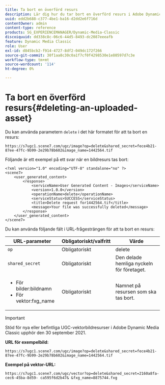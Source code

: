 ```yaml
---
title: Ta bort en överförd resurs
description: Lär dig hur du tar bort en överförd resurs i Adobe Dynamic Media Classic.
uuid: edd2b688-c377-4be1-ba16-d2dd2e6f716d
contentOwner: admin
content-type: reference
products: SG_EXPERIENCEMANAGER/Dynamic-Media-Classic
discoiquuid: dd338c8c-06c6-44d5-8493-dc2087eeeafb
feature: Dynamic Media Classic
role: User
exl-id: d845bcb2-f914-4727-8df2-049dc172f266
source-git-commit: 30f1aa8c30c0a1f7cf0f4298530e1e80597d7c3e
workflow-type: tm+mt
source-wordcount: '114'
ht-degree: 0%

---
```


# Ta bort en överförd resurs{#deleting-an-uploaded-asset}

Du kan använda parametern `delete` i det här formatet för att ta bort en resurs:

```as3
https://s7ugc1.scene7.com/ugc/image?op=delete&shared_secret=fece4b21-87ee-47fc-9b99-2e29b78b602&image_name=1442564.tif
```

Följande är ett exempel på ett svar när en bildresurs tas bort:

```as3
<?xml version="1.0" encoding="UTF-8" standalone="no" ?> 
<scene7> 
    <user_generated_content> 
        <response> 
            <serviceName>User Generated Content - Images</serviceName> 
            <version>1.0.0</version> 
            <operationName>delete</operationName> 
            <serviceStatus>SUCCESS</serviceStatus> 
            <title>Delete request for1442564.tif</title> 
            <message>Your file was successfully deleted</message> 
        </response> 
    </user_generated_content> 
</scene7>
```

Du kan använda följande fält i URL-frågesträngen för att ta bort en resurs:

| URL-parameter | Obligatoriskt/valfritt | Värde |
| --- | --- | --- |
| `op` | Obligatoriskt | delete |
| `shared_secret` | Obligatoriskt | Den delade hemliga nyckeln för företaget. |
| <ul><li>För bilder:bildnamn</li><li>För vektor:fxg_name</li></ul> | Obligatoriskt | Namnet på resursen som ska tas bort. |

>[!IMPORTANT]
>
>Stöd för nya eller befintliga UGC-vektorbildresurser i Adobe Dynamic Media Classic upphör den 30 september 2021.

**URL för exempelbild:**

`https://s7ugc1.scene7.com/ugc/image?op=delete&shared_secret=fece4b21-87ee-47fc-9b99-2e29b78b602&image_name=1442564.tif`

**Exempel på vektor-URL:**

`https://s7ugc1.scene7.com/ugc/vector?op=delete&shared_secret=2160a8fa-cec6-45ba-8d59- ca595f6d2b47& &fxg_name=8875744.fxg`
